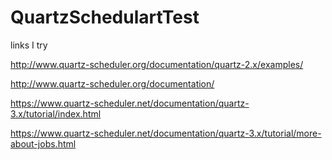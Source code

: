 # QuartzSchedulartTest

links I try

http://www.quartz-scheduler.org/documentation/quartz-2.x/examples/

http://www.quartz-scheduler.org/documentation/

https://www.quartz-scheduler.net/documentation/quartz-3.x/tutorial/index.html

https://www.quartz-scheduler.net/documentation/quartz-3.x/tutorial/more-about-jobs.html

